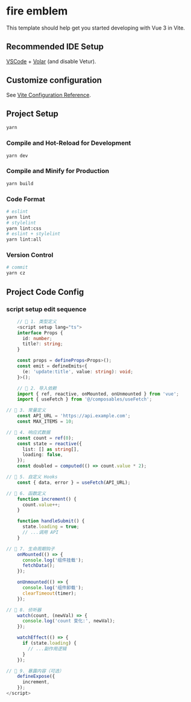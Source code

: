 # fire emblem

This template should help get you started developing with Vue 3 in Vite.

## Recommended IDE Setup

[VSCode](https://code.visualstudio.com/) + [Volar](https://marketplace.visualstudio.com/items?itemName=Vue.volar) (and disable Vetur).

## Customize configuration

See [Vite Configuration Reference](https://vite.dev/config/).

## Project Setup

```sh
yarn
```

### Compile and Hot-Reload for Development

```sh
yarn dev
```

### Compile and Minify for Production

```sh
yarn build
```

### Code Format

```sh
# eslint
yarn lint
# stylelint
yarn lint:css
# eslint + stylelint
yarn lint:all
```

### Version Control

```sh
# commit
yarn cz
```

## Project Code Config

### script setup edit sequence

```typescript
    // 📌 1. 类型定义
    <script setup lang="ts">
    interface Props {
      id: number;
      title?: string;
    }

    const props = defineProps<Props>();
    const emit = defineEmits<{
      (e: 'update:title', value: string): void;
    }>();

    // 📌 2. 导入依赖
    import { ref, reactive, onMounted, onUnmounted } from 'vue';
    import { useFetch } from '@/composables/useFetch';

// 📌 3. 常量定义
    const API_URL = 'https://api.example.com';
    const MAX_ITEMS = 10;

// 📌 4. 响应式数据
    const count = ref(0);
    const state = reactive({
      list: [] as string[],
      loading: false,
    });
    const doubled = computed(() => count.value * 2);

// 📌 5. 自定义 Hooks
    const { data, error } = useFetch(API_URL);

// 📌 6. 函数定义
    function increment() {
      count.value++;
    }

    function handleSubmit() {
      state.loading = true;
      // ...调用 API
    }

// 📌 7. 生命周期钩子
    onMounted(() => {
      console.log('组件挂载');
      fetchData();
    });

    onUnmounted(() => {
      console.log('组件卸载');
      clearTimeout(timer);
    });

// 📌 8. 侦听器
    watch(count, (newVal) => {
      console.log('count 变化:', newVal);
    });

    watchEffect(() => {
      if (state.loading) {
        // ...副作用逻辑
      }
    });

// 📌 9. 暴露内容（可选）
    defineExpose({
      increment,
    });
</script>

```
